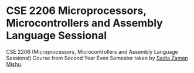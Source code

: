 # CSE 2206 Microprocessors, Microcontrollers and Assembly Language Sessional
CSE 2206 (Microprocessors, Microcontrollers and Assembly Language Sessional) Course from Second Year Even Semester taken by [Sadia Zaman Mishu](https://www.cse.ruet.ac.bd/Sadia_cse).
